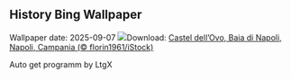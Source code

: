 ## History Bing Wallpaper
Wallpaper date: 2025-09-07
![](https://www.bing.com/th?id=OHR.GaribaldiNapoli_IT-IT9017622092_UHD.jpg&w=1000)Download: [Castel dell’Ovo, Baia di Napoli, Napoli, Campania (© florin1961/iStock)](https://www.bing.com/th?id=OHR.GaribaldiNapoli_IT-IT9017622092_UHD.jpg)

Auto get programm by LtgX
